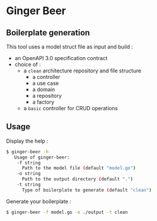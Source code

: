 # Ginger Beer

## Boilerplate generation

This tool uses a model struct file as input and build :
- an OpenAPI 3.0 specification contract
- choice of :  
  - a `clean` architecture repository and file structure
      - a controller
      - a use case
      - a domain
      - a repository
      - a factory
  - a `basic` controller for CRUD operations 

## Usage

Display the help :

```bash
$ ginger-beer -h
   Usage of ginger-beer:
    -f string
      Path to the model file (default "model.go")
    -o string
      Path to the output directory (default ".")
    -t string
      Type of boilerplate to generate (default "clean")
```

Generate your boilerplate :

```bash
$ ginger-beer -f model.go -o ./output -t clean
```
